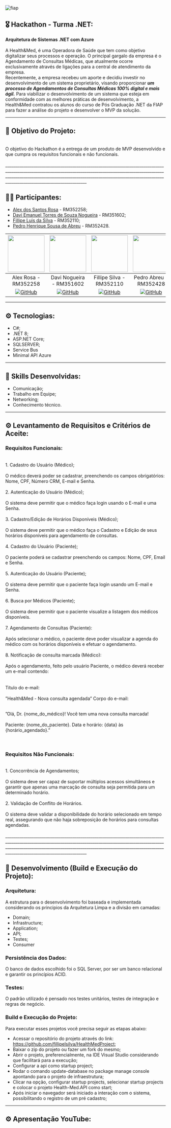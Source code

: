 ![fiap](https://github.com/daviEmanuelNogueira/Crm/assets/104274261/1c28656a-8218-41ed-aeed-5aeae252becc)

## 🎖️ Hackathon - Turma .NET:
**Arquitetura de Sistemas .NET com Azure** <br>
<br>
A Health&Med, é uma Operadora de Saúde que tem como objetivo digitalizar seus processos e operação. O principal gargalo da empresa é o Agendamento de Consultas Médicas, que atualmente ocorre exclusivamente através de ligações para a central de atendimento da empresa. <br>
Recentemente, a empresa recebeu um aporte e decidiu investir no desenvolvimento de um sistema proprietário, visando proporcionar ***um processo de Agendamentos de Consultas Médicas 100% digital e mais ágil.***
Para viabilizar o desenvolvimento de um sistema que esteja em conformidade
com as melhores práticas de desenvolvimento, a Health&Med contratou os alunos
do curso de Pós Graduação .NET da FIAP para fazer a análise do projeto e
desenvolver o MVP da solução.
__________________________________________________________________________________________________________________________________________________________________________________________________________________________________________________________________________________

## 📱 Objetivo do Projeto:
<br>
O objetivo do Hackathon é a entrega de um produto de MVP desenvolvido e que
cumpra os requisitos funcionais e não funcionais. <br>
<br>
__________________________________________________________________________________________________________________________________________________________________________________________________________________________________________________________________________________

## 💂‍♀️ Participantes: 

- [Alex dos Santos Rosa](https://github.com/aleqsrosa) - RM352258; 
- [Davi Emanuel Torres de Souza Nogueira](https://github.com/daviEmanuelNogueira) - RM351602;
- [Fillipe Luis da Silva](https://github.com/fillipelsilva) - RM352110;
- [Pedro Henrique Sousa de Abreu](https://github.com/PedroAbreuHS) - RM352428.

| [<img loading= "lazy" src = "https://github.com/daviEmanuelNogueira/Crm/assets/104274261/2b4eee74-cbab-4192-91ab-19b75e45bc87" width=115>](https://github.com/aleqsrosa) | [<img loading= "lazy" src = "https://github.com/daviEmanuelNogueira/Crm/assets/104274261/e556f2d4-5312-4670-a54a-046c7de3a42d" width=115>](https://github.com/daviEmanuelNogueira) | [<img loading= "lazy" src = "https://github.com/daviEmanuelNogueira/Crm/assets/104274261/1455c943-2f52-4fcf-999b-1f1614f5cf0a" width=115>](https://github.com/fillipelsilva) | [<img loading= "lazy" src = "https://github.com/daviEmanuelNogueira/Crm/assets/104274261/0c879524-949c-492d-bf16-ea613defa63e" width=115>](https://github.com/PedroAbreuHS)
| :---: | :---: | :---: | :---: |
| Alex Rosa - RM352258 | Davi Nogueira - RM351602 | Fillipe Silva - RM352110 | Pedro Abreu - RM352428 |
| [![GitHub](https://img.shields.io/badge/-black?style=flat-square&logo=Github&link=https://github.com/danielecastroalves)](https://github.com/aleqsrosa) | [![GitHub](https://img.shields.io/badge/-black?style=flat-square&logo=Github&link=https://github.com/danielecastroalves)](https://github.com/daviEmanuelNogueira) | [![GitHub](https://img.shields.io/badge/-black?style=flat-square&logo=Github&link=https://github.com/danielecastroalves)](https://github.com/fillipelsilva) | [![GitHub](https://img.shields.io/badge/-black?style=flat-square&logo=Github&link=https://github.com/danielecastroalves)](https://github.com/PedroAbreuHS) |
__________________________________________________________________________________________________________________________________________________________________________________________________________________________________________________________________________________

## ⚙️ Tecnologias:
* C#;
* .NET 8;
* ASP.NET Core;
* SQLSERVER;
* Service Bus
* Minimal API Azure
__________________________________________________________________________________________________________________________________________________________________________________________________________________________________________________________________________________

## 🥋 Skills Desenvolvidas:
* Comunicação;
* Trabalho em Equipe;
* Networking;
* Conhecimento técnico.
__________________________________________________________________________________________________________________________________________________________________________________________________________________________________________________________________________________


## ⚙️ Levantamento de Requisitos e Critérios de Aceite:

### Requisitos Funcionais:<br>
<br>
1. Cadastro do Usuário (Médico); <br>
<br>
O médico deverá poder se cadastrar, preenchendo os campos
obrigatórios: Nome, CPF, Número CRM, E-mail e Senha.<br>
<br>
2. Autenticação do Usuário (Médico);<br>
<br>
O sistema deve permitir que o médico faça login usando o E-mail e uma
Senha.<br>
<br>
3. Cadastro/Edição de Horários Disponíveis (Médico);<br>
<br>
O sistema deve permitir que o médico faça o Cadastro e Edição de seus
horários disponíveis para agendamento de consultas.<br>
<br>
4. Cadastro do Usuário (Paciente);<br>
<br>
O paciente poderá se cadastrar preenchendo os campos: Nome, CPF, Email
e Senha.<br>
<br>
5. Autenticação do Usuário (Paciente);<br>
<br>
O sistema deve permitir que o paciente faça login usando um E-mail e
Senha.<br>
<br>
6. Busca por Médicos (Paciente);<br>
<br>
O sistema deve permitir que o paciente visualize a listagem dos médicos
disponíveis.<br>
<br>
7. Agendamento de Consultas (Paciente):<br>
<br>
Após selecionar o médico, o paciente deve poder visualizar a agenda do
médico com os horários disponíveis e efetuar o agendamento.<br>
<br>
8. Notificação de consulta marcada (Médico):<br>
<br>
Após o agendamento, feito pelo usuário Paciente, o médico deverá
receber um e-mail contendo: <br>
<br>
<br>
Título do e-mail: <br>
<br>
”Health&Med - Nova consulta agendada”
Corpo do e-mail:<br>
<br>

”Olá, Dr. {nome_do_médico}!
Você tem uma nova consulta marcada!<br>
<br>
Paciente: {nome_do_paciente}.
Data e horário: {data} às {horário_agendado}.” <br>
<br>
<br>

### Requisitos Não Funcionais:<br>
<br>
1. Concorrência de Agendamentos;<br>
<br>
O sistema deve ser capaz de suportar múltiplos acessos simultâneos e
garantir que apenas uma marcação de consulta seja permitida para um
determinado horário.<br>
<br>
2. Validação de Conflito de Horários.<br>
<br>
O sistema deve validar a disponibilidade do horário selecionado em tempo
real, assegurando que não haja sobreposição de horários para consultas
agendadas.<br>
<br>
__________________________________________________________________________________________________________________________________________________________________________________________________________________________________________________________________________________

## 🧪 Desenvolvimento (Build e Execução do Projeto):

### Arquitetura:
A estrutura para o desenvolvimento foi baseada e implementada considerando os principios da Arquitetura Limpa e a divisão em camadas:
- Domain;
- Infrastructure;
- Application;
- API;
- Testes;
- Consumer

### Persistência dos Dados:
O banco de dados escolhido foi o SQL Server, por ser um banco relacional e garantir os princípios ACID.

### Testes:
O padrão utilizado é pensado nos testes unitários, testes de integração e regras de negócio.

### Build e Execução do Projeto:
Para executar esses projetos você precisa seguir as etapas abaixo:
- Acessar o repositório do projeto através do link: https://github.com/fillipelsilva/HealthMedProject;
- Baixar o zip do projeto ou fazer um fork do mesmo;
- Abrir o projeto, preferencialmente, na IDE Visual Studio considerando que facilitará para a execução;
- Configurar a api como startup project;
- Rodar o comando update-database no package manage console apontando para o projeto de infraestrutura;
- Clicar na opção, configurar startup projects, selecionar startup projects e colocar o projeto Health-Med.API como start;
- Após iniciar o navegador será iniciado a interação com o sistema, possibilitando o registro de um pré cadastro;

__________________________________________________________________________________________________________________________________________________________________________________________________________________________________________________________________________________

## ⚙️ Apresentação YouTube:


